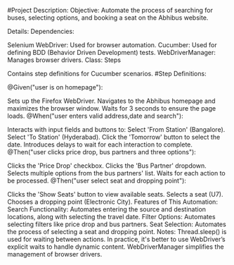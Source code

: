 #Project Description:
Objective:
Automate the process of searching for buses, selecting options, and booking a seat on the Abhibus website.

Details:
Dependencies:

Selenium WebDriver: Used for browser automation.
Cucumber: Used for defining BDD (Behavior Driven Development) tests.
WebDriverManager: Manages browser drivers.
Class: Steps

Contains step definitions for Cucumber scenarios.
#Step Definitions:

@Given("user is on homepage"):

Sets up the Firefox WebDriver.
Navigates to the Abhibus homepage and maximizes the browser window.
Waits for 3 seconds to ensure the page loads.
@When("user enters valid address,date and search"):

Interacts with input fields and buttons to:
Select 'From Station' (Bangalore).
Select 'To Station' (Hyderabad).
Click the 'Tomorrow' button to select the date.
Introduces delays to wait for each interaction to complete.
@Then("user clicks price drop, bus partners and three options"):

Clicks the 'Price Drop' checkbox.
Clicks the 'Bus Partner' dropdown.
Selects multiple options from the bus partners' list.
Waits for each action to be processed.
@Then("user select seat and dropping point"):

Clicks the 'Show Seats' button to view available seats.
Selects a seat (U7).
Chooses a dropping point (Electronic City).
Features of This Automation:
Search Functionality: Automates entering the source and destination locations, along with selecting the travel date.
Filter Options: Automates selecting filters like price drop and bus partners.
Seat Selection: Automates the process of selecting a seat and dropping point.
Notes:
Thread.sleep() is used for waiting between actions. In practice, it's better to use WebDriver’s explicit waits to handle dynamic content.
WebDriverManager simplifies the management of browser drivers.
